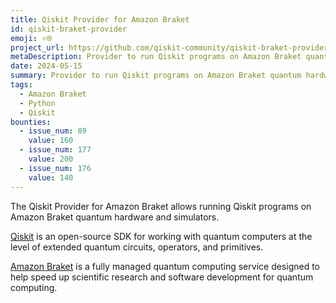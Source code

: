 ```yaml
---
title: Qiskit Provider for Amazon Braket
id: qiskit-braket-provider
emoji: ⚛️🌐
project_url: https://github.com/qiskit-community/qiskit-braket-provider
metaDescription: Provider to run Qiskit programs on Amazon Braket quantum hardware and simulators
date: 2024-05-15
summary: Provider to run Qiskit programs on Amazon Braket quantum hardware and simulators
tags:
  - Amazon Braket
  - Python
  - Qiskit
bounties:
  - issue_num: 89
    value: 160
  - issue_num: 177
    value: 200
  - issue_num: 176
    value: 140
---
```


The Qiskit Provider for Amazon Braket allows running Qiskit programs on Amazon Braket quantum hardware and simulators.

[Qiskit](https://github.com/Qiskit) is an open-source SDK for working with quantum computers at the level of extended quantum circuits, operators, and primitives.

[Amazon Braket](https://aws.amazon.com/braket/) is a fully managed quantum computing service designed to help speed up scientific research and software development for quantum computing.
